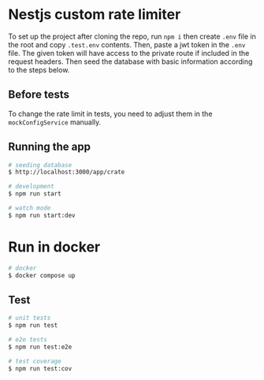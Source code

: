 # Nestjs custom rate limiter

To set up the project after cloning the repo, run ```npm i``` then create ```.env``` file in the root and copy ```.test.env``` contents.
Then, paste a jwt token in the ```.env``` file. The given token will have access to the private route if included in the request headers.
Then seed the database with basic information according to the steps below.

## Before tests

To change the rate limit in tests, you need to adjust them in the ``mockConfigService`` manually.

## Running the app

```bash
# seeding database
$ http://localhost:3000/app/crate

# development
$ npm run start

# watch mode
$ npm run start:dev

```

# Run in docker

```bash
# docker
$ docker compose up
```

## Test

```bash
# unit tests
$ npm run test

# e2e tests
$ npm run test:e2e

# test coverage
$ npm run test:cov
```
